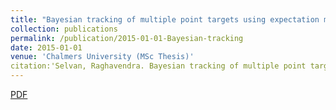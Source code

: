 ```yaml
---
title: "Bayesian tracking of multiple point targets using expectation maximization"
collection: publications
permalink: /publication/2015-01-01-Bayesian-tracking
date: 2015-01-01
venue: 'Chalmers University (MSc Thesis)'
citation:'Selvan, Raghavendra. Bayesian tracking of multiple point targets using expectation maximization. MS thesis. 2015.'
---
```

[PDF](https://odr.chalmers.se/bitstream/20.500.12380/220888/1/220888.pdf)

